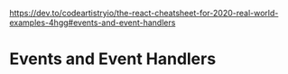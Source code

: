 https://dev.to/codeartistryio/the-react-cheatsheet-for-2020-real-world-examples-4hgg#events-and-event-handlers

# Events and Event Handlers
